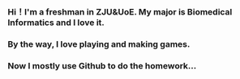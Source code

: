 ### Hi！I'm a freshman in ZJU&UoE. My major is Biomedical Informatics and I love it.
### By the way, I love playing and making games.
### Now I mostly use Github to do the homework... 

<!--
**YiCQi/YiCQi** is a ✨ _special_ ✨ repository because its `README.md` (this file) appears on your GitHub profile.

Here are some ideas to get you started:

- 🔭 I’m currently working on ...
- 🌱 I’m currently learning ...
- 👯 I’m looking to collaborate on ...
- 🤔 I’m looking for help with ...
- 💬 Ask me about ...
- 📫 How to reach me: ...
- 😄 Pronouns: ...
- ⚡ Fun fact: ...
-->
